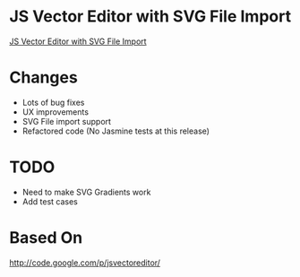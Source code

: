 JS Vector Editor with SVG File Import
===========================

[JS Vector Editor with SVG File Import](http://www.youtube.com/watch?v=QPK5ozpOXzM)

Changes
=======
- Lots of bug fixes
- UX improvements
- SVG File import support
- Refactored code (No Jasmine tests at this release)


TODO
====
- Need to make SVG Gradients work
- Add test cases

Based On
========
http://code.google.com/p/jsvectoreditor/




